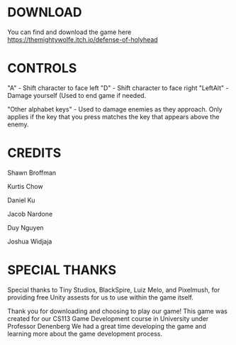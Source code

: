 # DOWNLOAD
You can find and download the game here https://themightywolfe.itch.io/defense-of-holyhead

# CONTROLS 
"A" - Shift character to face left
"D" - Shift character to face right
"LeftAlt" - Damage yourself (Used to end game if needed.

"Other alphabet keys" - Used to damage enemies as they approach. Only applies if the key that you press matches the key that appears above the enemy.

# CREDITS 
Shawn Broffman 

Kurtis Chow

Daniel Ku

Jacob Nardone

Duy Nguyen

Joshua Widjaja    


# SPECIAL THANKS 
Special thanks to Tiny Studios, BlackSpire, Luiz Melo, and Pixelmush,
for providing free Unity assests for us to use within the game itself.


Thank you for downloading and choosing to play our game! This game was created for our CS113 Game Development course in University under Professor Denenberg
We had a great time developing the game and learning more about the game development process.
